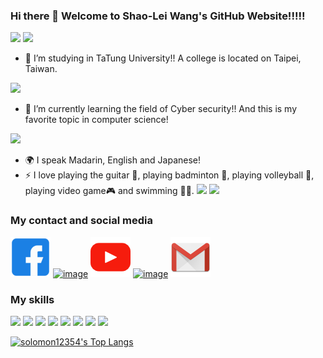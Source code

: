 ### Hi there 👋 Welcome to Shao-Lei Wang's GitHub Website!!!!!

<img src = "https://scontent-tpe1-1.xx.fbcdn.net/v/t39.30808-6/404590649_6743095445739315_6295497386571496388_n.jpg?_nc_cat=106&ccb=1-7&_nc_sid=efb6e6&_nc_ohc=VuIvmOtyJrEAX9aZ4lb&_nc_ht=scontent-tpe1-1.xx&oh=00_AfBwdfL8QMVB6iGF6F3EKbON_5rg-vYx9gFiNN49oBeB1A&oe=656CC4E4" width="40%">
<img src = "https://twphoto.soonnet.org/Photo/Photo_Resources/251898/1692184351000File/fabf3185-ab7d-4d7a-abb7-49f025debbd0_PB.jpg" width="40%">

- 🔭 I’m studying in TaTung University!! A college is located on Taipei, Taiwan.
<img src = "https://upload.wikimedia.org/wikipedia/zh/thumb/c/ca/Taiwan_Tatung_University_seal.svg/1200px-Taiwan_Tatung_University_seal.svg.png" width="15%">


- 🌱 I’m currently learning the field of Cyber security!! And this is my favorite topic in computer science!
<img src = "https://media.licdn.com/dms/image/D5612AQE0r5WC8r0HQg/article-cover_image-shrink_720_1280/0/1657711469335?e=2147483647&v=beta&t=y46kqfqImgi-IbshBGRs3lMz1HCTBvL8RjFAILShitg" width="50%">


- 🌍 I speak Madarin, English and Japanese!
- ⚡ I love playing the guitar 🎸, playing badminton 🏸, playing volleyball 🏐, playing video game🎮 and swimming 🏊‍♂️.
<img src = "https://scontent-tpe1-1.xx.fbcdn.net/v/t39.30808-6/344202535_996714311497944_4601046287309866977_n.jpg?_nc_cat=100&ccb=1-7&_nc_sid=3635dc&_nc_ohc=6WBcFc0mu7EAX9vcclC&_nc_ht=scontent-tpe1-1.xx&oh=00_AfDu7ZaDtxXndgg7yTO0VRTjpyvQdnKqV1OZqnUC_L1Kgg&oe=656E75AE" width = "40%"> <img src = "https://github.com/solomon12354/solomon12354/assets/84257391/1d68d02f-b48c-4b84-a54b-a67b7100cfe7" width = "40%">


### My contact and social media

[![image](https://github.com/solomon12354/solomon12354/blob/main/facebook.png?raw=true)](https://www.facebook.com/slwang1/) [![image](https://github.com/solomon12354/solomon12354/assets/84257391/d1fcc494-da79-48f5-9a95-f77eab50fb83)](https://www.instagram.com/shao_lei_900518/?hl=zh-tw) [![image](https://github.com/solomon12354/solomon12354/blob/main/youtube.png?raw=true)](https://www.youtube.com/@shao-leiwang6486) [![image](https://github.com/solomon12354/solomon12354/assets/84257391/5b7ccaa8-7bed-4ec1-84ac-a37f92e23c8a)](https://www.dcard.tw/@kwangk.) [![image](https://github.com/solomon12354/solomon12354/blob/main/gmail.png?raw=true)](mailto:solomon12354@gmail.com)
### My skills

<img src = "https://skillicons.dev/icons?i=c">  <img src = "https://skillicons.dev/icons?i=cpp">  <img src = "https://skillicons.dev/icons?i=java">  <img src = "https://skillicons.dev/icons?i=python">
<img src = "https://skillicons.dev/icons?i=raspberrypi">  <img src = "https://skillicons.dev/icons?i=html">  <img src = "https://skillicons.dev/icons?i=php">  <img src = "https://skillicons.dev/icons?i=javascript">


[![solomon12354's Top Langs](https://github-readme-stats.vercel.app/api/top-langs/?username=solomon12354&theme=github_dark&layout=compact)](https://github.com/anuraghazra/github-readme-stats)


<!--
**solomon12354/solomon12354** is a ✨ _special_ ✨ repository because its `README.md` (this file) appears on your GitHub profile.

Here are some ideas to get you started:

- 🔭 I’m currently working on ...
- 🌱 I’m currently learning ...
- 👯 I’m looking to collaborate on ...
- 🤔 I’m looking for help with ...
- 💬 Ask me about ...
- 📫 How to reach me: ...
- 😄 Pronouns: ...
- ⚡ Fun fact: ...
-->
